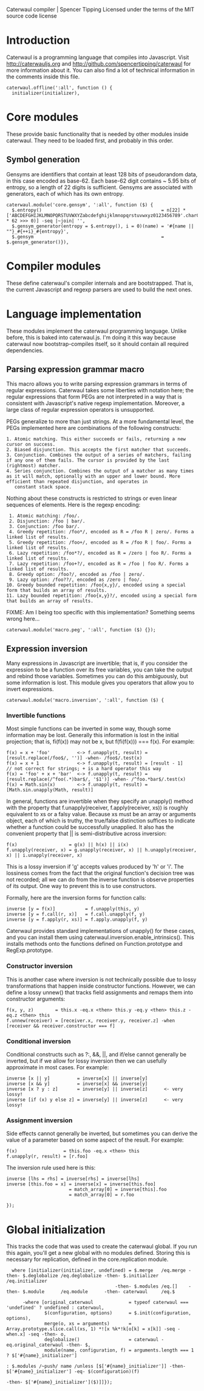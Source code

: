 Caterwaul compiler | Spencer Tipping
Licensed under the terms of the MIT source code license

# Introduction

Caterwaul is a programming language that compiles into Javascript. Visit http://caterwauljs.org and http://github.com/spencertipping/caterwaul for more information about it. You can also find
a lot of technical information in the comments inside this file.

    caterwaul.offline(':all', function () {
      initializer(initializer),

# Core modules

These provide basic functionality that is needed by other modules inside caterwaul. They need to be loaded first, and probably in this order.

## Symbol generation

Gensyms are identifiers that contain at least 128 bits of pseudorandom data, in this case encoded as base-62. Each base-62 digit contains ~ 5.95 bits of entropy, so a length of 22 digits is
sufficient. Gensyms are associated with generators, each of which has its own entropy.

    caterwaul.module('core.gensym', ':all', function ($) {
      $.entropy()                                            = n[22] *['ABCDEFGHIJKLMNOPQRSTUVWXYZabcdefghijklmnopqrstuvwxyz0123456789'.charCodeAt(Math.random() * 62 >>> 0)] -seq |~join| '',
      $.gensym_generator(entropy = $.entropy(), i = 0)(name) = '#{name || ""}_#{++i}_#{entropy}',
      $.gensym                                               = $.gensym_generator()}),

# Compiler modules

These define caterwaul's compiler internals and are bootstrapped. That is, the current Javascript and regexp parsers are used to build the next ones.

# Language implementation

These modules implement the caterwaul programming language. Unlike before, this is baked into caterwaul.js. I'm doing it this way because caterwaul now bootstrap-compiles itself, so it should
contain all required dependencies.

## Parsing expression grammar macro

This macro allows you to write parsing expression grammars in terms of regular expressions. Caterwaul takes some liberties with notation here; the regular expressions that form PEGs are not
interpreted in a way that is consistent with Javascript's native regexp implementation. Moreover, a large class of regular expression operators is unsupported.

PEGs generalize to more than just strings. At a more fundamental level, the PEGs implemented here are combinations of the following constructs:

    1. Atomic matching. This either succeeds or fails, returning a new cursor on success.
    2. Biased disjunction. This accepts the first matcher that succeeds.
    3. Conjunction. Combines the output of a series of matchers, failing if any one of them fails. The cursor is provided by the last (rightmost) matcher.
    4. Series conjunction. Combines the output of a matcher as many times as it will match, optionally with an upper and lower bound. More efficient than repeated disjunction, and operates in
       constant stack space.

Nothing about these constructs is restricted to strings or even linear sequences of elements. Here is the regexp encoding:

     1. Atomic matching: /foo/.
     2. Disjunction: /foo | bar/.
     3. Conjunction: /foo bar/.
     4. Greedy repetition: /foo*/, encoded as R = /foo R | zero/. Forms a linked list of results.
     5. Greedy repetition: /foo+/, encoded as R = /foo R | foo/. Forms a linked list of results.
     6. Lazy repetition: /foo*?/, encoded as R = /zero | foo R/. Forms a linked list of results.
     7. Lazy repetition: /foo+?/, encoded as R = /foo | foo R/. Forms a linked list of results.
     8. Greedy option: /foo?/, encoded as /foo | zero/.
     9. Lazy option: /foo??/, encoded as /zero | foo/.
    10. Greedy bounded repetition: /foo{x,y}/, encoded using a special form that builds an array of results.
    11. Lazy bounded repetition: /foo{x,y}?/, encoded using a special form that builds an array of results.

FIXME: Am I being too specific with this implementation? Something seems wrong here...

    caterwaul.module('macro.peg', ':all', function ($) {});

## Expression inversion

Many expressions in Javascript are invertible; that is, if you consider the expression to be a function over its free variables, you can take the output and rebind those variables. Sometimes
you can do this ambiguously, but some information is lost. This module gives you operators that allow you to invert expressions.

    caterwaul.module('macro.inversion', ':all', function ($) {

### Invertible functions

  Most simple functions can be inverted in some way, though some information may be lost. Generally this information is lost in the initial projection; that is, fi(f(x)) may not be x, but
  f(fi(f(x))) === f(x). For example:

    f(x) = x + 'foo'          <-> f.unapply(t, result) = [result.replace(/foo$/, '')] -when- /foo$/.test(x)
    f(x) = x + 1              <-> f.unapply(t, result) = [result - 1]                                                         // not correct for strings; + is a hard operator this way
    f(x) = 'foo' + x + 'bar'  <-> f.unapply(t, result) = [result.replace(/^foo(.*)bar$/, '$1')] -when- /^foo.*bar$/.test(x)
    f(x) = Math.sin(x)        <-> f.unapply(t, result) = [Math.sin.unapply(Math, result)]

In general, functions are invertible when they specify an unapply() method with the property that f.unapply(receiver, f.apply(receiver, xs)) is roughly equivalent to xs or a falsy value.
Because xs must be an array or arguments object, each of which is truthy, the true/false distinction suffices to indicate whether a function could be successfully unapplied. It also has
the convenient property that || is semi-distributive across inversion:

    f(x)                   = g(x) || h(x) || i(x)
    f.unapply(receiver, x) = g.unapply(receiver, x) || h.unapply(receiver, x) || i.unapply(receiver, x)

This is a lossy inversion if 'g' accepts values produced by 'h' or 'i'. The lossiness comes from the fact that the original function's decision tree was not recorded; all we can do from
the inverse function is observe properties of its output. One way to prevent this is to use constructors.

Formally, here are the inversion forms for function calls:

    inverse [y = f(x)]           = f.unapply(this, y)
    inverse [y = f.call(r, x)]   = f.call.unapply(f, y)
    inverse [y = f.apply(r, xs)] = f.apply.unapply(f, y)

Caterwaul provides standard implementations of unapply() for these cases, and you can install them using caterwaul.inversion.enable_intrinsics(). This installs methods onto the functions
defined on Function.prototype and RegExp.prototype.

### Constructor inversion

This is another case where inversion is not technically possible due to lossy transformations that happen inside constructor functions. However, we can define a lossy unnew() that tracks
field assignments and remaps them into constructor arguments:

    f(x, y, z)        = this.x -eq.x <then> this.y -eq.y <then> this.z -eq.z <then> this
    f.unnew(receiver) = [receiver.x, receiver.y, receiver.z] -when [receiver && receiver.constructor === f]

### Conditional inversion

Conditional constructs such as ?:, &&, ||, and if/else cannot generally be inverted, but if we allow for lossy inversion then we can usefully approximate in most cases. For example:

    inverse [x || y]          = inverse[x] || inverse[y]
    inverse [x && y]          = inverse[x] && inverse[y]
    inverse [x ? y : z]       = inverse[y] || inverse[z]      <- very lossy!
    inverse [if (x) y else z] = inverse[y] || inverse[z]      <- very lossy!

### Assignment inversion

Side effects cannot generally be inverted, but sometimes you can derive the value of a parameter based on some aspect of the result. For example:

    f(x)                 = this.foo -eq.x <then> this
    f.unapply(r, result) = [r.foo]

The inversion rule used here is this:

    inverse [lhs = rhs] = inverse[rhs] = inverse[lhs]
    inverse [this.foo = x] = inverse[x] = inverse[this.foo]
                           = match_array[0] = inverse[this].foo
                           = match_array[0] = r.foo

    });

# Global initialization

This tracks the code that was used to create the caterwaul global. If you run this again, you'll get a new global with no modules defined. Storing this is necessary for replication, defined in
the core.replication module.

      where [initializer(initializer, undefined) = $.merge   /eq.merge -then- $.deglobalize /eq.deglobalize -then- $.initializer /eq.initializer
                                            -then- $.modules /eq.[]    -then- $.module      /eq.module      -then- caterwaul     /eq.$

          -where [original_caterwaul             = typeof caterwaul === 'undefined' ? undefined : caterwaul,
                  $(configuration, options)      = $.init(configuration, options),
                  merge(o, xs = arguments)       = Array.prototype.slice.call(xs, 1) *![x %k*!k[o[k] = x[k]] -seq -when.x] -seq -then- o,
                  deglobalize()                  = caterwaul -eq.original_caterwaul -then- $,
                  module(name, configuration, f) = arguments.length === 1 ? $['#{name}_initializer']
                                                                          : $.modules /~push/ name /unless [$['#{name}_initializer']] -then- $['#{name}_initializer'] -eq- $(configuration)(f)
                                                                                                                                      -then- $['#{name}_initializer']($)]]});